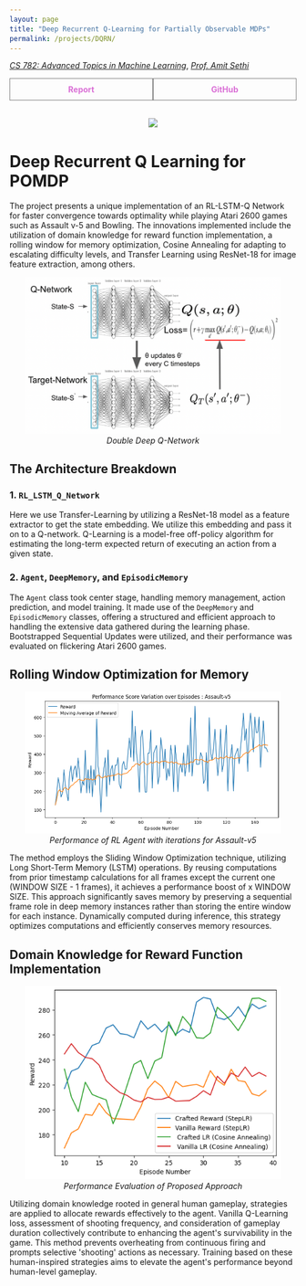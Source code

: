 ```yaml
---
layout: page
title: "Deep Recurrent Q-Learning for Partially Observable MDPs"
permalink: /projects/DQRN/
---
```



  [_CS 782: Advanced Topics in Machine Learning_](https://www.ee.iitb.ac.in/web/course_lists/ee-782-advanced-machine-learning/), [_Prof. Amit Sethi_](https://www.ee.iitb.ac.in/~asethi/) 

  <div style="display: flex;">
        <a href="/assets/pdf/EE782_Project.pdf" style="flex: 1; padding: 10px; border: 1px solid grey; text-align: center; text-decoration: none;">
        <div style="font-weight: bold; color: orchid;">Report</div>
    </a>
    <a href="https://github.com/Vansh28Kapoor/EE782-project" style="flex: 1; padding: 10px; border: 1px solid grey; text-align: center; text-decoration: none;">
        <div style="font-weight: bold; color: orchid;">GitHub</div>
    </a>
</div>

<br>

<p align="center">
    <img width="450"  src="/assets/img/DQRN.gif">
</p>

# Deep Recurrent Q Learning for POMDP

The project presents a unique implementation of an RL-LSTM-Q Network for faster convergence towards optimality while playing Atari 2600 games such as Assault v-5 and Bowling. The innovations implemented include the utilization of domain knowledge for reward function implementation, a rolling window for memory optimization, Cosine Annealing for adapting to escalating difficulty levels, and Transfer Learning using ResNet-18 for image feature extraction, among others.

<p align="center">
    <img width="450" src="/assets/img/DQN.png">
    <br>
    <em>Double Deep Q-Network</em>
</p>

## The Architecture Breakdown

### 1. `RL_LSTM_Q_Network`
Here we use Transfer-Learning by utilizing a ResNet-18 model as a feature extractor to get the state embedding. We utilize this embedding and pass it on to a Q-network. Q-Learning is a model-free off-policy algorithm for estimating the long-term expected return of executing an action from a given state.

### 2. `Agent`, `DeepMemory`, and `EpisodicMemory`
The `Agent` class took center stage, handling memory management, action prediction, and model training. It made use of the `DeepMemory` and `EpisodicMemory` classes, offering a structured and efficient approach to handling the extensive data gathered during the learning phase. Bootstrapped Sequential Updates were utilized, and their performance was evaluated on flickering Atari 2600 games.

## Rolling Window Optimization for Memory

<p align="center">
    <img width="450" src="/assets/img/avg-plot.png">
    <br>
    <em>Performance of RL Agent with iterations for Assault-v5</em>
</p>

The method employs the Sliding Window Optimization technique, utilizing Long Short-Term Memory (LSTM) operations. By reusing computations from prior timestamp calculations for all frames except the current one (WINDOW SIZE - 1 frames), it achieves a performance boost of x WINDOW SIZE. This approach significantly saves memory by preserving a sequential frame role in deep memory instances rather than storing the entire window for each instance. Dynamically computed during inference, this strategy optimizes computations and efficiently conserves memory resources.
## Domain Knowledge for Reward Function Implementation

<p align="center">
    <img width="450" src="/assets/img/plot-assualt.png">
    <br>
    <em>Performance Evaluation of Proposed Approach</em>
</p>

Utilizing domain knowledge rooted in general human gameplay, strategies are applied to allocate rewards effectively to the agent. Vanilla Q-Learning loss, assessment of shooting frequency, and consideration of gameplay duration collectively contribute to enhancing the agent's survivability in the game. This method prevents overheating from continuous firing and prompts selective 'shooting' actions as necessary. Training based on these human-inspired strategies aims to elevate the agent's performance beyond human-level gameplay.

